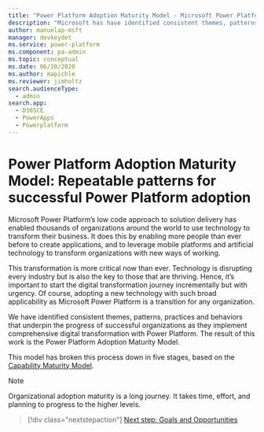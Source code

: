 ```yaml
---
title: "Power Platform Adoption Maturity Model - Microsoft Power Platform | MicrosoftDocs"
description: "Microsoft has have identified consistent themes, patterns, practices and behaviors that underpin the progress of successful organizations as they implement comprehensive digital transformation with Power Platform."
author: manuelap-msft
manager: devkeydet
ms.service: power-platform
ms.component: pa-admin
ms.topic: conceptual
ms.date: 06/20/2020
ms.author: mapichle
ms.reviewer: jimholtz
search.audienceType: 
  - admin
search.app: 
  - D365CE
  - PowerApps
  - Powerplatform
---
```

# Power Platform Adoption Maturity Model: Repeatable patterns for successful Power Platform adoption

Microsoft Power Platform’s low code approach to solution delivery has enabled thousands of organizations around the world to use technology to transform their business. It does this by enabling more people than ever before to create applications, and to leverage mobile platforms and artificial technology to transform organizations with new ways of working.

This transformation is more critical now than ever.  Technology is disrupting every industry but is also the key to those that are thriving.  Hence, it’s important to start the digital transformation journey incrementally but with urgency. Of course, adopting a new technology with such broad applicability as Microsoft Power Platform is a transition for any organization.

We have identified consistent themes, patterns, practices and behaviors that underpin the progress of successful organizations as they implement comprehensive digital transformation with Power Platform. The result of this work is the Power Platform Adoption Maturity Model.

This model has broken this process down in five stages, based on the [Capability Maturity Model](https://en.wikipedia.org/wiki/Capability_Maturity_Model).

> [!NOTE]
> Organizational adoption maturity is a long journey. It takes time, effort, and planning to progress to the higher levels.

<!-- 
|Level 100 - Initial  |Level 200 - Repeatable  |Level 300 - Defined|Level 400 - Capable | Level 500 - Efficient |
|----------|-----------|------------|------------|------------|
|<ul><li>Pockets of success and **experimentation** with Power Platform.</li><li>**No strategy** or governance approach.</li><li>Apps are **team-based** and supported by the makers.</li><li>Organisation sees the **potential** of a strategic investment, but there is no clear path forward.</li></ul> | <ul><li>Initial Power Platform controls implemented by a **central team**.</li><li>Start to identify applications that are becoming broadly used in the organization.</li><li>These organizations sometimes believe that the use of the Power Platform is running **“out of control”**.</li></ul> | <ul><li>Standardizing **repeatable** practices.</li><li>Achieving **measurable success** to digitally transform their organization.</li><li>Defined Power Platform Center of Excellence team.</li><li>Transformation may still reflect the organic growth.</li></ul> | <ul><li>Standard processes for managing and monitoring Power Platform.</li><li>Power Platform capabilities are being used to **transform the business** broadly and used for enterprise-critical apps and integrations.</li><li>Platform **Champions** have established channels.</li></ul> | <ul><li>Organization has proven the capabilities of Power Platform to transform mission critical capabilities.</li><li>Established **community of experts**.</li><li>**Fusion teams** enable legacy capabilities and modern cloud architecture to be used easily.</li></ul> |

Each stage describes the states of individual disciplines such as Strategy & Vision, Administration, Governance, etc. The purpose of the model is to help organizations understand their capabilities along multiple dimensions on a clearly defined scale, decide which level they would like to achieve for each dimension and in what time frame, and improve their capabilities in tangible ways by progressing to the next level. These stages are not a checklist, nor do these stages need to progress at the same pace along all disciplines, but can be used to sense-check the organisation’s progress and help to inform where it needs to focus in order to advance further.
-->
<!-- I'm not sure how to best tie this page together with the details. In the blog we had it all in one page and it was very long. Splitting it up makes sense. -->
<!--
## Learn more
- [Goals and Opportunities](maturity-model-goals.md)
- [Details capabilities and characteristics](maturity-model-details.md)
-->
> [!div class="nextstepaction"]
> [Next step: Goals and Opportunities](maturity-model-goals.md)